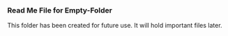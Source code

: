 ### Read Me File for Empty-Folder ###
This folder has been created for future use.
It will hold important files later.